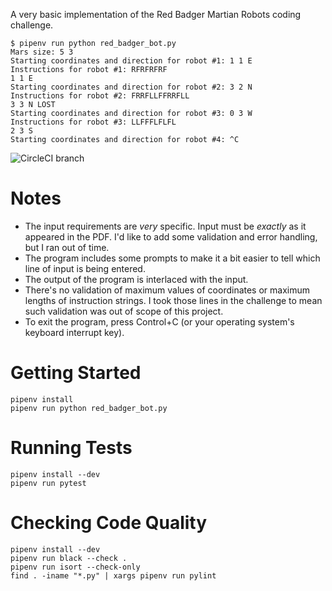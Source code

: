 A very basic implementation of the Red Badger Martian Robots coding challenge.

```
$ pipenv run python red_badger_bot.py
Mars size: 5 3
Starting coordinates and direction for robot #1: 1 1 E
Instructions for robot #1: RFRFRFRF
1 1 E
Starting coordinates and direction for robot #2: 3 2 N
Instructions for robot #2: FRRFLLFFRRFLL
3 3 N LOST
Starting coordinates and direction for robot #3: 0 3 W
Instructions for robot #3: LLFFFLFLFL
2 3 S
Starting coordinates and direction for robot #4: ^C
```

![CircleCI branch](https://img.shields.io/circleci/project/github/craiga/red-badger-bot/master.svg)


# Notes

 * The input requirements are *very* specific. Input must be *exactly* as it appeared in the PDF. I'd like to add some validation and error handling, but I ran out of time.
 * The program includes some prompts to make it a bit easier to tell which line of input is being entered.
 * The output of the program is interlaced with the input.
 * There's no validation of maximum values of coordinates or maximum lengths of instruction strings. I took those lines in the challenge to mean such validation was out of scope of this project.
 * To exit the program, press Control+C (or your operating system's keyboard interrupt key).


# Getting Started

```
pipenv install
pipenv run python red_badger_bot.py
```


# Running Tests

```
pipenv install --dev
pipenv run pytest
```


# Checking Code Quality

```
pipenv install --dev
pipenv run black --check .
pipenv run isort --check-only
find . -iname "*.py" | xargs pipenv run pylint
```
